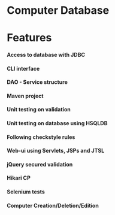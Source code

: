 # Computer Database

# Features

#### Access to database with JDBC
#### CLI interface
#### DAO - Service structure
#### Maven project
#### Unit testing on validation
#### Unit testing on database using HSQLDB
#### Following checkstyle rules
#### Web-ui using Servlets, JSPs and JTSL
#### jQuery secured validation
#### Hikari CP
#### Selenium tests
#### Computer Creation/Deletion/Edition

